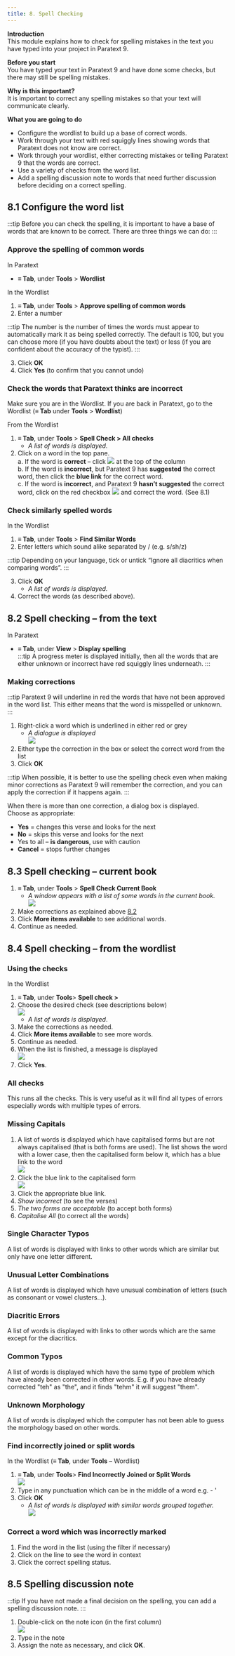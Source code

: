 ```yaml
---
title: 8. Spell Checking
---
```

**Introduction**  
This module explains how to check for spelling mistakes in the text you have typed into your project in Paratext 9.

**Before you start**  
You have typed your text in Paratext 9 and have done some checks, but there may still be spelling mistakes.

**Why is this important?**  
It is important to correct any spelling mistakes so that your text will communicate clearly.

**What you are going to do**  
-  Configure the wordlist to build up a base of correct words.
-  Work through your text with red squiggly lines showing words that Paratext does not know are correct.
-  Work through your wordlist, either correcting mistakes or telling Paratext 9 that the words are correct.
-  Use a variety of checks from the word list.
-  Add a spelling discussion note to words that need further discussion before deciding on a correct spelling.



## 8.1 Configure the word list
:::tip
Before you can check the spelling, it is important to have a base of words that are known to be correct. There are three things we can do:
:::
### Approve the spelling of common words

In Paratext

-  **≡ Tab**, under **Tools** \> **Wordlist**

In the Wordlist

1.  **≡ Tab**, under **Tools** \> **Approve spelling of common words**
1.  Enter a number

:::tip
The number is the number of times the words must appear to automatically mark it as being spelled correctly. The default is 100, but you can choose more (if you have doubts about the text) or less (if you are confident about the accuracy of the typist).
:::

3.  Click **OK**
1.  Click **Yes** (to confirm that you cannot undo)



### Check the words that Paratext thinks are incorrect

Make sure you are in the Wordlist. If you are back in Paratext, go to the Wordlist (**≡ Tab** under **Tools** \> **Wordlist**)

From the Wordlist
1.  **≡ Tab**, under **Tools** \> **Spell Check \> All checks**  
    -  *A list of words is displayed.*  
1.  Click on a word in the top pane.  
a.  If the word is **correct** – click ![](../media/5221ebaf4f863ac8ad135c3f8b25ee0b.png) at the top of the column  
b.  If the word is **incorrect**, but Paratext 9 has **suggested** the correct word, then click the **blue link** for the correct word.  
c.  If the word is **incorrect**, and Paratext 9 **hasn’t suggested** the correct word, click on the red checkbox ![](../media/2eb6539ce482d3993b2ec4849728500b.png) and correct the word. (See 8.1)

### Check similarly spelled words

In the Wordlist

1.  **≡ Tab**, under **Tools** \> **Find Similar Words**
1.  Enter letters which sound alike separated by / (e.g. s/sh/z)

:::tip
Depending on your language, tick or untick “Ignore all diacritics when comparing words”.
:::

3.  Click **OK**  
    -  *A list of words is displayed.*  
1.  Correct the words (as described above).

## 8.2 Spell checking – from the text
In Paratext

-  **≡ Tab**, under **View** \> **Display spelling**  
:::tip
A progress meter is displayed initially, then all the words that are either unknown or incorrect have red squiggly lines underneath.
:::

### Making corrections
:::tip
Paratext 9 will underline in red the words that have not been approved in the word list. This either means that the word is misspelled or unknown.
:::

1.  Right-click a word which is underlined in either red or grey  
    -  *A dialogue is displayed*  
    ![](../media/140e456179a5e7ad97e3961b6f3ff207.png)
1.  Either type the correction in the box or select the correct word from the list
1.  Click **OK**

:::tip
When possible, it is better to use the spelling check even when making minor corrections as Paratext 9 will remember the correction, and you can apply the correction if it happens again.
:::

When there is more than one correction, a dialog box is displayed.  
Choose as appropriate:  
- **Yes** = changes this verse and looks for the next  
- **No** = skips this verse and looks for the next  
- Yes to all – **is dangerous**, use with caution  
- **Cancel** = stops further changes

## 8.3 Spell checking – current book
1.  **≡ Tab**, under **Tools** \> **Spell Check Current Book**  
    -  *A window appears with a list of some words in the current book.*  
    ![](../media/c4356daac0635a47fcd3a5fb78a5278b.png)
1.  Make corrections as explained above [8.2](#82mc)
1.  Click **More items available** to see additional words.
1.  Continue as needed.

## 8.4 Spell checking – from the wordlist
### Using the checks
In the Wordlist

1.  **≡ Tab**, under **Tools**\> **Spell check \>**
1.  Choose the desired check (see descriptions below)  
    ![](../media/d6385d317ad43d0af38f63119293f5b6.png)
    -  *A list of words is displayed*.  
1.  Make the corrections as needed.
1.  Click **More items available** to see more words.
1.  Continue as needed.
1.  When the list is finished, a message is displayed  
       ![](../media/24ac959432e62926d742b7c7e915c253.png)
1.  Click **Yes**.

### All checks
This runs all the checks. This is very useful as it will find all types of errors especially words with multiple types of errors.


### Missing Capitals
1.  A list of words is displayed which have capitalised forms but are not always capitalised (that is both forms are used). The list shows the word with a lower case, then the capitalised form below it, which has a blue link to the word  
    ![](../media/19bea051786b16da58b16b9e457624bd.png)
2.  Click the blue link to the capitalised form  
    ![](../media/475dfee706953d2680179c5bd19a389e.png)
3.  Click the appropriate blue link.
4.  *Show incorrect* (to see the verses)
5.  *The two forms are acceptable* (to accept both forms)
6.  *Capitalise All* (to correct all the words)

### Single Character Typos
A list of words is displayed with links to other words which are similar but only have one letter different.

### Unusual Letter Combinations
A list of words is displayed which have unusual combination of letters (such as consonant or vowel clusters…).

### Diacritic Errors
A list of words is displayed with links to other words which are the same except for the diacritics.

### Common Typos
A list of words is displayed which have the same type of problem which have already been corrected in other words. E.g. if you have already corrected "teh" as "the", and it finds "tehm" it will suggest "them".

### Unknown Morphology
A list of words is displayed which the computer has not been able to guess the morphology based on other words.

### Find incorrectly joined or split words
In the Wordlist (**≡ Tab**, under **Tools** – Wordlist)

1.  **≡ Tab**, under **Tools**\> **Find Incorrectly Joined or Split Words**  
    ![](../media/518a8859b0aaf6229b4350c1c28c43b7.png)
1.  Type in any punctuation which can be in the middle of a word e.g. - '
1.  Click **OK**  
    -  *A list of words is displayed with similar words grouped together.*  
    ![](../media/55eebda87e179d36e0141f16b521b574.png)

### Correct a word which was incorrectly marked
1.  Find the word in the list (using the filter if necessary)
1.  Click on the line to see the word in context
1.  Click the correct spelling status.

## 8.5 Spelling discussion note
:::tip
If you have not made a final decision on the spelling, you can add a spelling discussion note.
:::

1.  Double-click on the note icon (in the first column)  
    ![](../media/d859aeba987bd3ccac2a6362201d8647.png)
1.  Type in the note
1.  Assign the note as necessary, and click **OK**.
